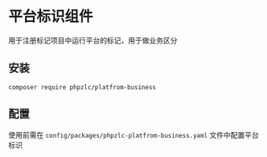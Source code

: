 # 平台标识组件

用于注册标记项目中运行平台的标记，用于做业务区分

## 安装

```shell
composer require phpzlc/platfrom-business
```

## 配置

使用前需在 `config/packages/phpzlc-platfrom-business.yaml` 文件中配置平台标识